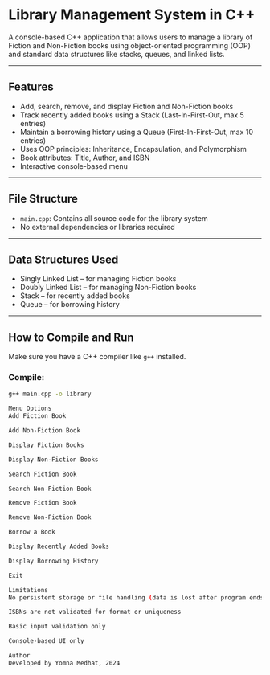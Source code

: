 # Library Management System in C++

A console-based C++ application that allows users to manage a library of Fiction and Non-Fiction books using object-oriented programming (OOP) and standard data structures like stacks, queues, and linked lists.

---

## Features

- Add, search, remove, and display Fiction and Non-Fiction books
- Track recently added books using a Stack (Last-In-First-Out, max 5 entries)
- Maintain a borrowing history using a Queue (First-In-First-Out, max 10 entries)
- Uses OOP principles: Inheritance, Encapsulation, and Polymorphism
- Book attributes: Title, Author, and ISBN
- Interactive console-based menu

---

## File Structure

- `main.cpp`: Contains all source code for the library system
- No external dependencies or libraries required

---

## Data Structures Used

- Singly Linked List – for managing Fiction books
- Doubly Linked List – for managing Non-Fiction books
- Stack – for recently added books
- Queue – for borrowing history

---

## How to Compile and Run

Make sure you have a C++ compiler like `g++` installed.

### Compile:
```bash
g++ main.cpp -o library

Menu Options
Add Fiction Book

Add Non-Fiction Book

Display Fiction Books

Display Non-Fiction Books

Search Fiction Book

Search Non-Fiction Book

Remove Fiction Book

Remove Non-Fiction Book

Borrow a Book

Display Recently Added Books

Display Borrowing History

Exit

Limitations
No persistent storage or file handling (data is lost after program ends)

ISBNs are not validated for format or uniqueness

Basic input validation only

Console-based UI only

Author
Developed by Yomna Medhat, 2024
